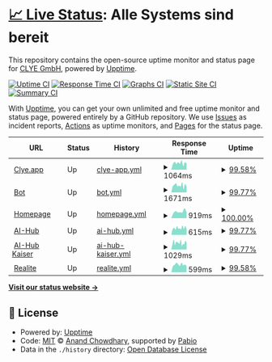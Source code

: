 # [📈 Live Status](https://clye-app.github.io/uptime): <!--live status--> **Alle Systems sind bereit**

This repository contains the open-source uptime monitor and status page for [CLYE GmbH](https://clye.app), powered by [Upptime](https://github.com/upptime/upptime).

[![Uptime CI](https://github.com/clye-app/uptime/workflows/Uptime%20CI/badge.svg)](https://github.com/clye-app/uptime/actions?query=workflow%3A%22Uptime+CI%22)
[![Response Time CI](https://github.com/clye-app/uptime/workflows/Response%20Time%20CI/badge.svg)](https://github.com/clye-app/uptime/actions?query=workflow%3A%22Response+Time+CI%22)
[![Graphs CI](https://github.com/clye-app/uptime/workflows/Graphs%20CI/badge.svg)](https://github.com/clye-app/uptime/actions?query=workflow%3A%22Graphs+CI%22)
[![Static Site CI](https://github.com/clye-app/uptime/workflows/Static%20Site%20CI/badge.svg)](https://github.com/clye-app/uptime/actions?query=workflow%3A%22Static+Site+CI%22)
[![Summary CI](https://github.com/clye-app/uptime/workflows/Summary%20CI/badge.svg)](https://github.com/clye-app/uptime/actions?query=workflow%3A%22Summary+CI%22)

With [Upptime](https://upptime.js.org), you can get your own unlimited and free uptime monitor and status page, powered entirely by a GitHub repository. We use [Issues](https://github.com/clye-app/uptime/issues) as incident reports, [Actions](https://github.com/clye-app/uptime/actions) as uptime monitors, and [Pages](https://clye-app.github.io/uptime) for the status page.

<!--start: status pages-->
<!-- This summary is generated by Upptime (https://github.com/upptime/upptime) -->
<!-- Do not edit this manually, your changes will be overwritten -->
<!-- prettier-ignore -->
| URL | Status | History | Response Time | Uptime |
| --- | ------ | ------- | ------------- | ------ |
| <img alt="" src="https://icons.duckduckgo.com/ip3/clye.app.ico" height="13"> [Clye.app](https://clye.app) | Up | [clye-app.yml](https://github.com/clye-gmbh/uptime/commits/HEAD/history/clye-app.yml) | <details><summary><img alt="Response time graph" src="./graphs/clye-app/response-time-week.png" height="20"> 1064ms</summary><br><a href="https://clye-gmbh.github.io/uptime/history/clye-app"><img alt="Response time 1206" src="https://img.shields.io/endpoint?url=https%3A%2F%2Fraw.githubusercontent.com%2Fclye-gmbh%2Fuptime%2FHEAD%2Fapi%2Fclye-app%2Fresponse-time.json"></a><br><a href="https://clye-gmbh.github.io/uptime/history/clye-app"><img alt="24-hour response time 1298" src="https://img.shields.io/endpoint?url=https%3A%2F%2Fraw.githubusercontent.com%2Fclye-gmbh%2Fuptime%2FHEAD%2Fapi%2Fclye-app%2Fresponse-time-day.json"></a><br><a href="https://clye-gmbh.github.io/uptime/history/clye-app"><img alt="7-day response time 1064" src="https://img.shields.io/endpoint?url=https%3A%2F%2Fraw.githubusercontent.com%2Fclye-gmbh%2Fuptime%2FHEAD%2Fapi%2Fclye-app%2Fresponse-time-week.json"></a><br><a href="https://clye-gmbh.github.io/uptime/history/clye-app"><img alt="30-day response time 1123" src="https://img.shields.io/endpoint?url=https%3A%2F%2Fraw.githubusercontent.com%2Fclye-gmbh%2Fuptime%2FHEAD%2Fapi%2Fclye-app%2Fresponse-time-month.json"></a><br><a href="https://clye-gmbh.github.io/uptime/history/clye-app"><img alt="1-year response time 1199" src="https://img.shields.io/endpoint?url=https%3A%2F%2Fraw.githubusercontent.com%2Fclye-gmbh%2Fuptime%2FHEAD%2Fapi%2Fclye-app%2Fresponse-time-year.json"></a></details> | <details><summary><a href="https://clye-gmbh.github.io/uptime/history/clye-app">99.58%</a></summary><a href="https://clye-gmbh.github.io/uptime/history/clye-app"><img alt="All-time uptime 99.94%" src="https://img.shields.io/endpoint?url=https%3A%2F%2Fraw.githubusercontent.com%2Fclye-gmbh%2Fuptime%2FHEAD%2Fapi%2Fclye-app%2Fuptime.json"></a><br><a href="https://clye-gmbh.github.io/uptime/history/clye-app"><img alt="24-hour uptime 100.00%" src="https://img.shields.io/endpoint?url=https%3A%2F%2Fraw.githubusercontent.com%2Fclye-gmbh%2Fuptime%2FHEAD%2Fapi%2Fclye-app%2Fuptime-day.json"></a><br><a href="https://clye-gmbh.github.io/uptime/history/clye-app"><img alt="7-day uptime 99.58%" src="https://img.shields.io/endpoint?url=https%3A%2F%2Fraw.githubusercontent.com%2Fclye-gmbh%2Fuptime%2FHEAD%2Fapi%2Fclye-app%2Fuptime-week.json"></a><br><a href="https://clye-gmbh.github.io/uptime/history/clye-app"><img alt="30-day uptime 99.90%" src="https://img.shields.io/endpoint?url=https%3A%2F%2Fraw.githubusercontent.com%2Fclye-gmbh%2Fuptime%2FHEAD%2Fapi%2Fclye-app%2Fuptime-month.json"></a><br><a href="https://clye-gmbh.github.io/uptime/history/clye-app"><img alt="1-year uptime 99.92%" src="https://img.shields.io/endpoint?url=https%3A%2F%2Fraw.githubusercontent.com%2Fclye-gmbh%2Fuptime%2FHEAD%2Fapi%2Fclye-app%2Fuptime-year.json"></a></details>
| <img alt="" src="https://icons.duckduckgo.com/ip3/bot.clye.app.ico" height="13"> [Bot](https://bot.clye.app) | Up | [bot.yml](https://github.com/clye-gmbh/uptime/commits/HEAD/history/bot.yml) | <details><summary><img alt="Response time graph" src="./graphs/bot/response-time-week.png" height="20"> 1671ms</summary><br><a href="https://clye-gmbh.github.io/uptime/history/bot"><img alt="Response time 1076" src="https://img.shields.io/endpoint?url=https%3A%2F%2Fraw.githubusercontent.com%2Fclye-gmbh%2Fuptime%2FHEAD%2Fapi%2Fbot%2Fresponse-time.json"></a><br><a href="https://clye-gmbh.github.io/uptime/history/bot"><img alt="24-hour response time 1628" src="https://img.shields.io/endpoint?url=https%3A%2F%2Fraw.githubusercontent.com%2Fclye-gmbh%2Fuptime%2FHEAD%2Fapi%2Fbot%2Fresponse-time-day.json"></a><br><a href="https://clye-gmbh.github.io/uptime/history/bot"><img alt="7-day response time 1671" src="https://img.shields.io/endpoint?url=https%3A%2F%2Fraw.githubusercontent.com%2Fclye-gmbh%2Fuptime%2FHEAD%2Fapi%2Fbot%2Fresponse-time-week.json"></a><br><a href="https://clye-gmbh.github.io/uptime/history/bot"><img alt="30-day response time 1784" src="https://img.shields.io/endpoint?url=https%3A%2F%2Fraw.githubusercontent.com%2Fclye-gmbh%2Fuptime%2FHEAD%2Fapi%2Fbot%2Fresponse-time-month.json"></a><br><a href="https://clye-gmbh.github.io/uptime/history/bot"><img alt="1-year response time 1235" src="https://img.shields.io/endpoint?url=https%3A%2F%2Fraw.githubusercontent.com%2Fclye-gmbh%2Fuptime%2FHEAD%2Fapi%2Fbot%2Fresponse-time-year.json"></a></details> | <details><summary><a href="https://clye-gmbh.github.io/uptime/history/bot">99.77%</a></summary><a href="https://clye-gmbh.github.io/uptime/history/bot"><img alt="All-time uptime 99.40%" src="https://img.shields.io/endpoint?url=https%3A%2F%2Fraw.githubusercontent.com%2Fclye-gmbh%2Fuptime%2FHEAD%2Fapi%2Fbot%2Fuptime.json"></a><br><a href="https://clye-gmbh.github.io/uptime/history/bot"><img alt="24-hour uptime 100.00%" src="https://img.shields.io/endpoint?url=https%3A%2F%2Fraw.githubusercontent.com%2Fclye-gmbh%2Fuptime%2FHEAD%2Fapi%2Fbot%2Fuptime-day.json"></a><br><a href="https://clye-gmbh.github.io/uptime/history/bot"><img alt="7-day uptime 99.77%" src="https://img.shields.io/endpoint?url=https%3A%2F%2Fraw.githubusercontent.com%2Fclye-gmbh%2Fuptime%2FHEAD%2Fapi%2Fbot%2Fuptime-week.json"></a><br><a href="https://clye-gmbh.github.io/uptime/history/bot"><img alt="30-day uptime 99.95%" src="https://img.shields.io/endpoint?url=https%3A%2F%2Fraw.githubusercontent.com%2Fclye-gmbh%2Fuptime%2FHEAD%2Fapi%2Fbot%2Fuptime-month.json"></a><br><a href="https://clye-gmbh.github.io/uptime/history/bot"><img alt="1-year uptime 99.34%" src="https://img.shields.io/endpoint?url=https%3A%2F%2Fraw.githubusercontent.com%2Fclye-gmbh%2Fuptime%2FHEAD%2Fapi%2Fbot%2Fuptime-year.json"></a></details>
| <img alt="" src="https://icons.duckduckgo.com/ip3/clye-gmbh.de.ico" height="13"> [Homepage](https://clye-gmbh.de) | Up | [homepage.yml](https://github.com/clye-gmbh/uptime/commits/HEAD/history/homepage.yml) | <details><summary><img alt="Response time graph" src="./graphs/homepage/response-time-week.png" height="20"> 919ms</summary><br><a href="https://clye-gmbh.github.io/uptime/history/homepage"><img alt="Response time 934" src="https://img.shields.io/endpoint?url=https%3A%2F%2Fraw.githubusercontent.com%2Fclye-gmbh%2Fuptime%2FHEAD%2Fapi%2Fhomepage%2Fresponse-time.json"></a><br><a href="https://clye-gmbh.github.io/uptime/history/homepage"><img alt="24-hour response time 985" src="https://img.shields.io/endpoint?url=https%3A%2F%2Fraw.githubusercontent.com%2Fclye-gmbh%2Fuptime%2FHEAD%2Fapi%2Fhomepage%2Fresponse-time-day.json"></a><br><a href="https://clye-gmbh.github.io/uptime/history/homepage"><img alt="7-day response time 919" src="https://img.shields.io/endpoint?url=https%3A%2F%2Fraw.githubusercontent.com%2Fclye-gmbh%2Fuptime%2FHEAD%2Fapi%2Fhomepage%2Fresponse-time-week.json"></a><br><a href="https://clye-gmbh.github.io/uptime/history/homepage"><img alt="30-day response time 919" src="https://img.shields.io/endpoint?url=https%3A%2F%2Fraw.githubusercontent.com%2Fclye-gmbh%2Fuptime%2FHEAD%2Fapi%2Fhomepage%2Fresponse-time-month.json"></a><br><a href="https://clye-gmbh.github.io/uptime/history/homepage"><img alt="1-year response time 943" src="https://img.shields.io/endpoint?url=https%3A%2F%2Fraw.githubusercontent.com%2Fclye-gmbh%2Fuptime%2FHEAD%2Fapi%2Fhomepage%2Fresponse-time-year.json"></a></details> | <details><summary><a href="https://clye-gmbh.github.io/uptime/history/homepage">100.00%</a></summary><a href="https://clye-gmbh.github.io/uptime/history/homepage"><img alt="All-time uptime 99.72%" src="https://img.shields.io/endpoint?url=https%3A%2F%2Fraw.githubusercontent.com%2Fclye-gmbh%2Fuptime%2FHEAD%2Fapi%2Fhomepage%2Fuptime.json"></a><br><a href="https://clye-gmbh.github.io/uptime/history/homepage"><img alt="24-hour uptime 100.00%" src="https://img.shields.io/endpoint?url=https%3A%2F%2Fraw.githubusercontent.com%2Fclye-gmbh%2Fuptime%2FHEAD%2Fapi%2Fhomepage%2Fuptime-day.json"></a><br><a href="https://clye-gmbh.github.io/uptime/history/homepage"><img alt="7-day uptime 100.00%" src="https://img.shields.io/endpoint?url=https%3A%2F%2Fraw.githubusercontent.com%2Fclye-gmbh%2Fuptime%2FHEAD%2Fapi%2Fhomepage%2Fuptime-week.json"></a><br><a href="https://clye-gmbh.github.io/uptime/history/homepage"><img alt="30-day uptime 100.00%" src="https://img.shields.io/endpoint?url=https%3A%2F%2Fraw.githubusercontent.com%2Fclye-gmbh%2Fuptime%2FHEAD%2Fapi%2Fhomepage%2Fuptime-month.json"></a><br><a href="https://clye-gmbh.github.io/uptime/history/homepage"><img alt="1-year uptime 99.77%" src="https://img.shields.io/endpoint?url=https%3A%2F%2Fraw.githubusercontent.com%2Fclye-gmbh%2Fuptime%2FHEAD%2Fapi%2Fhomepage%2Fuptime-year.json"></a></details>
| <img alt="" src="https://icons.duckduckgo.com/ip3/ai.clye-gmbh.de.ico" height="13"> [AI-Hub](https://ai.clye-gmbh.de) | Up | [ai-hub.yml](https://github.com/clye-gmbh/uptime/commits/HEAD/history/ai-hub.yml) | <details><summary><img alt="Response time graph" src="./graphs/ai-hub/response-time-week.png" height="20"> 615ms</summary><br><a href="https://clye-gmbh.github.io/uptime/history/ai-hub"><img alt="Response time 613" src="https://img.shields.io/endpoint?url=https%3A%2F%2Fraw.githubusercontent.com%2Fclye-gmbh%2Fuptime%2FHEAD%2Fapi%2Fai-hub%2Fresponse-time.json"></a><br><a href="https://clye-gmbh.github.io/uptime/history/ai-hub"><img alt="24-hour response time 677" src="https://img.shields.io/endpoint?url=https%3A%2F%2Fraw.githubusercontent.com%2Fclye-gmbh%2Fuptime%2FHEAD%2Fapi%2Fai-hub%2Fresponse-time-day.json"></a><br><a href="https://clye-gmbh.github.io/uptime/history/ai-hub"><img alt="7-day response time 615" src="https://img.shields.io/endpoint?url=https%3A%2F%2Fraw.githubusercontent.com%2Fclye-gmbh%2Fuptime%2FHEAD%2Fapi%2Fai-hub%2Fresponse-time-week.json"></a><br><a href="https://clye-gmbh.github.io/uptime/history/ai-hub"><img alt="30-day response time 628" src="https://img.shields.io/endpoint?url=https%3A%2F%2Fraw.githubusercontent.com%2Fclye-gmbh%2Fuptime%2FHEAD%2Fapi%2Fai-hub%2Fresponse-time-month.json"></a><br><a href="https://clye-gmbh.github.io/uptime/history/ai-hub"><img alt="1-year response time 613" src="https://img.shields.io/endpoint?url=https%3A%2F%2Fraw.githubusercontent.com%2Fclye-gmbh%2Fuptime%2FHEAD%2Fapi%2Fai-hub%2Fresponse-time-year.json"></a></details> | <details><summary><a href="https://clye-gmbh.github.io/uptime/history/ai-hub">99.77%</a></summary><a href="https://clye-gmbh.github.io/uptime/history/ai-hub"><img alt="All-time uptime 99.33%" src="https://img.shields.io/endpoint?url=https%3A%2F%2Fraw.githubusercontent.com%2Fclye-gmbh%2Fuptime%2FHEAD%2Fapi%2Fai-hub%2Fuptime.json"></a><br><a href="https://clye-gmbh.github.io/uptime/history/ai-hub"><img alt="24-hour uptime 100.00%" src="https://img.shields.io/endpoint?url=https%3A%2F%2Fraw.githubusercontent.com%2Fclye-gmbh%2Fuptime%2FHEAD%2Fapi%2Fai-hub%2Fuptime-day.json"></a><br><a href="https://clye-gmbh.github.io/uptime/history/ai-hub"><img alt="7-day uptime 99.77%" src="https://img.shields.io/endpoint?url=https%3A%2F%2Fraw.githubusercontent.com%2Fclye-gmbh%2Fuptime%2FHEAD%2Fapi%2Fai-hub%2Fuptime-week.json"></a><br><a href="https://clye-gmbh.github.io/uptime/history/ai-hub"><img alt="30-day uptime 99.95%" src="https://img.shields.io/endpoint?url=https%3A%2F%2Fraw.githubusercontent.com%2Fclye-gmbh%2Fuptime%2FHEAD%2Fapi%2Fai-hub%2Fuptime-month.json"></a><br><a href="https://clye-gmbh.github.io/uptime/history/ai-hub"><img alt="1-year uptime 99.33%" src="https://img.shields.io/endpoint?url=https%3A%2F%2Fraw.githubusercontent.com%2Fclye-gmbh%2Fuptime%2FHEAD%2Fapi%2Fai-hub%2Fuptime-year.json"></a></details>
| <img alt="" src="https://icons.duckduckgo.com/ip3/ai.kaiser-fashion.de.ico" height="13"> [AI-Hub Kaiser](https://ai.kaiser-fashion.de) | Up | [ai-hub-kaiser.yml](https://github.com/clye-gmbh/uptime/commits/HEAD/history/ai-hub-kaiser.yml) | <details><summary><img alt="Response time graph" src="./graphs/ai-hub-kaiser/response-time-week.png" height="20"> 1029ms</summary><br><a href="https://clye-gmbh.github.io/uptime/history/ai-hub-kaiser"><img alt="Response time 1208" src="https://img.shields.io/endpoint?url=https%3A%2F%2Fraw.githubusercontent.com%2Fclye-gmbh%2Fuptime%2FHEAD%2Fapi%2Fai-hub-kaiser%2Fresponse-time.json"></a><br><a href="https://clye-gmbh.github.io/uptime/history/ai-hub-kaiser"><img alt="24-hour response time 1003" src="https://img.shields.io/endpoint?url=https%3A%2F%2Fraw.githubusercontent.com%2Fclye-gmbh%2Fuptime%2FHEAD%2Fapi%2Fai-hub-kaiser%2Fresponse-time-day.json"></a><br><a href="https://clye-gmbh.github.io/uptime/history/ai-hub-kaiser"><img alt="7-day response time 1029" src="https://img.shields.io/endpoint?url=https%3A%2F%2Fraw.githubusercontent.com%2Fclye-gmbh%2Fuptime%2FHEAD%2Fapi%2Fai-hub-kaiser%2Fresponse-time-week.json"></a><br><a href="https://clye-gmbh.github.io/uptime/history/ai-hub-kaiser"><img alt="30-day response time 1000" src="https://img.shields.io/endpoint?url=https%3A%2F%2Fraw.githubusercontent.com%2Fclye-gmbh%2Fuptime%2FHEAD%2Fapi%2Fai-hub-kaiser%2Fresponse-time-month.json"></a><br><a href="https://clye-gmbh.github.io/uptime/history/ai-hub-kaiser"><img alt="1-year response time 1208" src="https://img.shields.io/endpoint?url=https%3A%2F%2Fraw.githubusercontent.com%2Fclye-gmbh%2Fuptime%2FHEAD%2Fapi%2Fai-hub-kaiser%2Fresponse-time-year.json"></a></details> | <details><summary><a href="https://clye-gmbh.github.io/uptime/history/ai-hub-kaiser">99.77%</a></summary><a href="https://clye-gmbh.github.io/uptime/history/ai-hub-kaiser"><img alt="All-time uptime 98.93%" src="https://img.shields.io/endpoint?url=https%3A%2F%2Fraw.githubusercontent.com%2Fclye-gmbh%2Fuptime%2FHEAD%2Fapi%2Fai-hub-kaiser%2Fuptime.json"></a><br><a href="https://clye-gmbh.github.io/uptime/history/ai-hub-kaiser"><img alt="24-hour uptime 100.00%" src="https://img.shields.io/endpoint?url=https%3A%2F%2Fraw.githubusercontent.com%2Fclye-gmbh%2Fuptime%2FHEAD%2Fapi%2Fai-hub-kaiser%2Fuptime-day.json"></a><br><a href="https://clye-gmbh.github.io/uptime/history/ai-hub-kaiser"><img alt="7-day uptime 99.77%" src="https://img.shields.io/endpoint?url=https%3A%2F%2Fraw.githubusercontent.com%2Fclye-gmbh%2Fuptime%2FHEAD%2Fapi%2Fai-hub-kaiser%2Fuptime-week.json"></a><br><a href="https://clye-gmbh.github.io/uptime/history/ai-hub-kaiser"><img alt="30-day uptime 99.95%" src="https://img.shields.io/endpoint?url=https%3A%2F%2Fraw.githubusercontent.com%2Fclye-gmbh%2Fuptime%2FHEAD%2Fapi%2Fai-hub-kaiser%2Fuptime-month.json"></a><br><a href="https://clye-gmbh.github.io/uptime/history/ai-hub-kaiser"><img alt="1-year uptime 98.93%" src="https://img.shields.io/endpoint?url=https%3A%2F%2Fraw.githubusercontent.com%2Fclye-gmbh%2Fuptime%2FHEAD%2Fapi%2Fai-hub-kaiser%2Fuptime-year.json"></a></details>
| <img alt="" src="https://icons.duckduckgo.com/ip3/realite.app.ico" height="13"> [Realite](https://realite.app) | Up | [realite.yml](https://github.com/clye-gmbh/uptime/commits/HEAD/history/realite.yml) | <details><summary><img alt="Response time graph" src="./graphs/realite/response-time-week.png" height="20"> 599ms</summary><br><a href="https://clye-gmbh.github.io/uptime/history/realite"><img alt="Response time 772" src="https://img.shields.io/endpoint?url=https%3A%2F%2Fraw.githubusercontent.com%2Fclye-gmbh%2Fuptime%2FHEAD%2Fapi%2Frealite%2Fresponse-time.json"></a><br><a href="https://clye-gmbh.github.io/uptime/history/realite"><img alt="24-hour response time 638" src="https://img.shields.io/endpoint?url=https%3A%2F%2Fraw.githubusercontent.com%2Fclye-gmbh%2Fuptime%2FHEAD%2Fapi%2Frealite%2Fresponse-time-day.json"></a><br><a href="https://clye-gmbh.github.io/uptime/history/realite"><img alt="7-day response time 599" src="https://img.shields.io/endpoint?url=https%3A%2F%2Fraw.githubusercontent.com%2Fclye-gmbh%2Fuptime%2FHEAD%2Fapi%2Frealite%2Fresponse-time-week.json"></a><br><a href="https://clye-gmbh.github.io/uptime/history/realite"><img alt="30-day response time 679" src="https://img.shields.io/endpoint?url=https%3A%2F%2Fraw.githubusercontent.com%2Fclye-gmbh%2Fuptime%2FHEAD%2Fapi%2Frealite%2Fresponse-time-month.json"></a><br><a href="https://clye-gmbh.github.io/uptime/history/realite"><img alt="1-year response time 772" src="https://img.shields.io/endpoint?url=https%3A%2F%2Fraw.githubusercontent.com%2Fclye-gmbh%2Fuptime%2FHEAD%2Fapi%2Frealite%2Fresponse-time-year.json"></a></details> | <details><summary><a href="https://clye-gmbh.github.io/uptime/history/realite">99.58%</a></summary><a href="https://clye-gmbh.github.io/uptime/history/realite"><img alt="All-time uptime 99.82%" src="https://img.shields.io/endpoint?url=https%3A%2F%2Fraw.githubusercontent.com%2Fclye-gmbh%2Fuptime%2FHEAD%2Fapi%2Frealite%2Fuptime.json"></a><br><a href="https://clye-gmbh.github.io/uptime/history/realite"><img alt="24-hour uptime 100.00%" src="https://img.shields.io/endpoint?url=https%3A%2F%2Fraw.githubusercontent.com%2Fclye-gmbh%2Fuptime%2FHEAD%2Fapi%2Frealite%2Fuptime-day.json"></a><br><a href="https://clye-gmbh.github.io/uptime/history/realite"><img alt="7-day uptime 99.58%" src="https://img.shields.io/endpoint?url=https%3A%2F%2Fraw.githubusercontent.com%2Fclye-gmbh%2Fuptime%2FHEAD%2Fapi%2Frealite%2Fuptime-week.json"></a><br><a href="https://clye-gmbh.github.io/uptime/history/realite"><img alt="30-day uptime 99.90%" src="https://img.shields.io/endpoint?url=https%3A%2F%2Fraw.githubusercontent.com%2Fclye-gmbh%2Fuptime%2FHEAD%2Fapi%2Frealite%2Fuptime-month.json"></a><br><a href="https://clye-gmbh.github.io/uptime/history/realite"><img alt="1-year uptime 99.82%" src="https://img.shields.io/endpoint?url=https%3A%2F%2Fraw.githubusercontent.com%2Fclye-gmbh%2Fuptime%2FHEAD%2Fapi%2Frealite%2Fuptime-year.json"></a></details>

<!--end: status pages-->

[**Visit our status website →**](https://clye-app.github.io/uptime)

## 📄 License

- Powered by: [Upptime](https://github.com/upptime/upptime)
- Code: [MIT](./LICENSE) © [Anand Chowdhary](https://anandchowdhary.com), supported by [Pabio](https://pabio.com)
- Data in the `./history` directory: [Open Database License](https://opendatacommons.org/licenses/odbl/1-0/)
